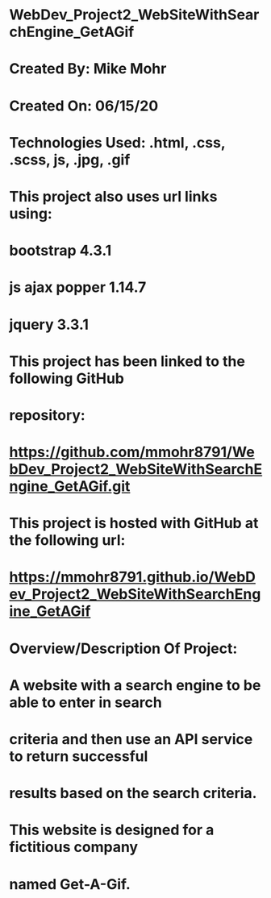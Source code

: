 # WebDev_Project2_WebSiteWithSearchEngine_GetAGif
# Created By:		Mike Mohr
# Created On:		06/15/20
#
# Technologies Used:	.html, .css, .scss, js, .jpg, .gif
# 
# This project also uses url links using:
#      bootstrap 4.3.1
#      js ajax popper 1.14.7
#      jquery 3.3.1 
#
# This project has been linked to the following GitHub 
# repository:
#
# https://github.com/mmohr8791/WebDev_Project2_WebSiteWithSearchEngine_GetAGif.git
#
# This project is hosted with GitHub at the following url:
# https://mmohr8791.github.io/WebDev_Project2_WebSiteWithSearchEngine_GetAGif
#
#
# Overview/Description Of Project:
#
# A website with a search engine to be able to enter in search 
# criteria and then use an API service to return successful 
# results based on the search criteria.
#
# This website is designed for a fictitious company 
# named Get-A-Gif.
#
# 
# <end of README file>
